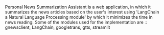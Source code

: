Personal News Summarization Assistant is a web application, in which it summarizes the news articles based on the user's interest using 'LangChain a Natural Language Processing module' by which it minimizes the time in news reading. Some of the modules used for the implementation are :: gnewsclient, LangChain, googletrans, gtts, streamlit 
